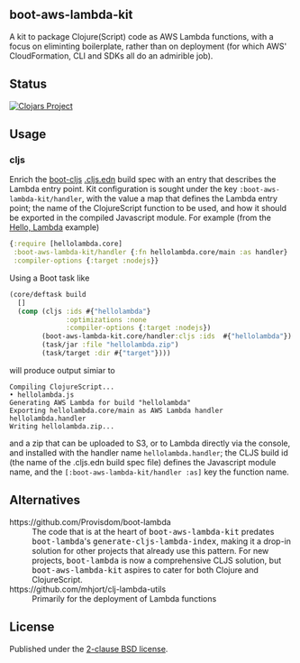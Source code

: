 ## boot-aws-lambda-kit

A kit to package Clojure(Script) code as AWS Lambda functions, with a focus on
eliminting boilerplate, rather than on deployment (for which AWS'
CloudFormation, CLI and SDKs all do an admirible job).

## Status

[![Clojars Project](https://img.shields.io/clojars/v/boot-aws-lambda-kit.svg)](https://clojars.org/boot-aws-lambda-kit)

## Usage

### cljs

Enrich the [boot-cljs] [.cljs.edn] build spec with an entry that describes the
Lambda entry point.  Kit configuration is sought under the key
`:boot-aws-lambda-kit/handler`, with the value a map that defines the Lambda
entry point; the name of the ClojureScript function to be used, and how it
should be exported in the compiled Javascript module. For example (from the
[Hello, Lambda][hello-lambda]  example)

```cljs
{:require [hellolambda.core]
 :boot-aws-lambda-kit/handler {:fn hellolambda.core/main :as handler}
 :compiler-options {:target :nodejs}}
```

Using a Boot task like

```clj
(core/deftask build
  []
  (comp (cljs :ids #{"hellolambda"}
              :optimizations :none
              :compiler-options {:target :nodejs})
        (boot-aws-lambda-kit.core/handler:cljs :ids  #{"hellolambda"})
        (task/jar :file "hellolambda.zip")
        (task/target :dir #{"target"})))
```

will produce output simiar to

```
Compiling ClojureScript...
• hellolambda.js
Generating AWS Lambda for build "hellolambda"
Exporting hellolambda.core/main as AWS Lambda handler hellolambda.handler
Writing hellolambda.zip...
```

and a zip that can be uploaded to S3, or to Lambda directly via the console,
and installed with the handler name `hellolambda.handler`; the CLJS build id
(the name of the .cljs.edn build spec file) defines the Javascript module name,
and the `[:boot-aws-lambda-kit/handler :as]` key the function name.

## Alternatives

<dl>
    <dt>https://github.com/Provisdom/boot-lambda</dt>
    <dd>The code that is at the heart of <tt>boot-aws-lambda-kit</tt> predates
        <tt>boot-lambda</tt>'s <tt>generate-cljs-lambda-index</tt>, making it a
        drop-in solution for other projects that already use this pattern.  For
        new projects, <tt>boot-lambda</tt> is now a comprehensive CLJS
        solution, but <tt>boot-aws-lambda-kit</tt> aspires to cater for both
        Clojure and ClojureScript.
    </dd>
    <dt>https://github.com/mhjort/clj-lambda-utils</dt>
    <dd>Primarily for the deployment of Lambda functions</dd>
</dl>

## License

Published under the [2-clause BSD license][license].

[boot-cljs]: https://github.com/boot-clj/boot-cljs
[.cljs.edn]: https://github.com/boot-clj/boot-cljs/blob/master/docs/cljs.edn.md
[hello-lambda]: https://github.com/sinistral/hellolambda
[license]: https://opensource.org/licenses/BSD-2-Clause

